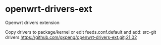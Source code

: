 # openwrt-drivers-ext
Openwrt drivers extension

Copy drivers to package/kernel 
or 
edit feeds.conf.default and add: 
src-git drivers https://github.com/gxpeng/openwrt-drivers-ext.git;21.02
 
